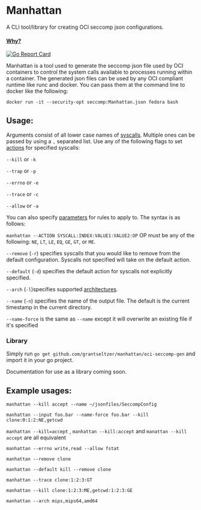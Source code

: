 # Manhattan

A CLI tool/library for creating OCI seccomp json configurations.

#### [Why?](https://github.com/docker/docker/blob/master/docs/security/seccomp.md)

[![Go Report Card](https://goreportcard.com/badge/github.com/grantseltzer/manhattan)](https://goreportcard.com/report/github.com/grantseltzer/manhattan)

Manhattan is a tool used to generate the seccomp json file used by OCI containers to control the system calls available to processes running within a container.  The generated json files can be used by any OCI compliant runtime like runc and docker. You can pass them at the command line to docker like the following:

`docker run -it --security-opt seccomp:Manhattan.json fedora bash`

## Usage:

Arguments consist of all lower case names of [syscalls](http://man7.org/linux/man-pages/man2/syscalls.2.html). Multiple ones can be passed by using a `,` separated list.
Use any of the following flags to set [actions](https://www.kernel.org/doc/Documentation/prctl/seccomp_filter.txt) for specified syscalls:

`--kill` or `-k`

`--trap` or `-p`

`--errno` or `-e`

`--trace` or `-c`

`--allow` or `-a`

You can also specify [parameters](https://github.com/docker/engine-api/blob/master/types/seccomp.go#L51-L57) for rules to apply to. The syntax is as follows:

`manhattan --ACTION SYSCALL:INDEX:VALUE1:VALUE2:OP` OP must be any of the following:
`NE`, `LT`, `LE`, `EQ`, `GE`, `GT`, or `ME`.

`--remove` (`-r`) specifies syscalls that you would like to remove from the default configuration. Syscalls not specified will take on the default action.

`--default` (`-d`) specifies the default action for syscalls not explicitly specified.

`--arch` (`-l`)specifies supported [architectures](https://github.com/opencontainers/runc/blob/master/libcontainer/seccomp/config.go#L27-L44).

`--name` (`-n`) specifies the name of the output file. The default is the current timestamp in the current directory.

`--name-force` is the same as `--name` except it will overwrite an existing file if it's specified

### Library

Simply run `go get github.com/grantseltzer/manhattan/oci-seccomp-gen` and import it in your go project.

Documentation for use as a library coming soon.


## Example usages:
`manhattan --kill accept --name ~/jsonfiles/SeccompConfig`

`manhattan --input foo.bar --name-force foo.bar --kill clone:0:1:2:NE,getcwd`

`manhattan --kill=accept` , `manhattan --kill:accept` and `manattan --kill accept` are all equivalent

`manhattan --errno write,read --allow fstat`

`manhattan --remove clone`

`manhattan --default kill --remove clone`

`manhattan --trace clone:1:2:3:GT`

`manhattan --kill clone:1:2:3:ME,getcwd:1:2:3:GE`

`manhattan --arch mips,mips64,amd64`

